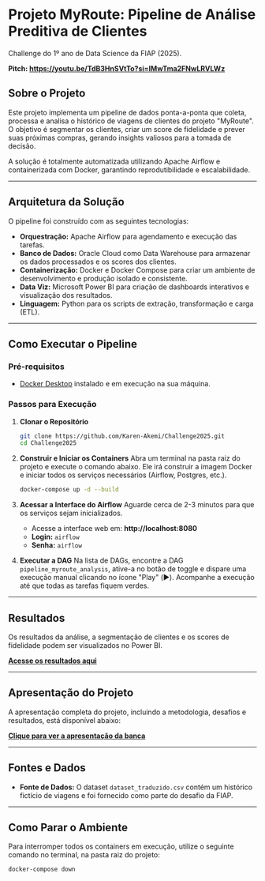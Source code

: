 # Projeto MyRoute: Pipeline de Análise Preditiva de Clientes


Challenge do 1º ano de Data Science da FIAP (2025).

**Pitch: https://youtu.be/TdB3HnSVtTo?si=lMwTma2FNwLRVLWz**


## Sobre o Projeto

Este projeto implementa um pipeline de dados ponta-a-ponta que coleta, processa e analisa o histórico de viagens de clientes do projeto "MyRoute". O objetivo é segmentar os clientes, criar um score de fidelidade e prever suas próximas compras, gerando insights valiosos para a tomada de decisão.

A solução é totalmente automatizada utilizando Apache Airflow e containerizada com Docker, garantindo reprodutibilidade e escalabilidade.

---

## Arquitetura da Solução

O pipeline foi construído com as seguintes tecnologias:

* **Orquestração:** Apache Airflow para agendamento e execução das tarefas.
* **Banco de Dados:** Oracle Cloud como Data Warehouse para armazenar os dados processados e os scores dos clientes.
* **Containerização:** Docker e Docker Compose para criar um ambiente de desenvolvimento e produção isolado e consistente.
* **Data Viz:** Microsoft Power BI para criação de dashboards interativos e visualização dos resultados.
* **Linguagem:** Python para os scripts de extração, transformação e carga (ETL).

---

## Como Executar o Pipeline

### Pré-requisitos
* [Docker Desktop](https://www.docker.com/products/docker-desktop/) instalado e em execução na sua máquina.

### Passos para Execução

1.  **Clonar o Repositório**
    ```bash
    git clone https://github.com/Karen-Akemi/Challenge2025.git
    cd Challenge2025
    ```

2.  **Construir e Iniciar os Containers**
    Abra um terminal na pasta raiz do projeto e execute o comando abaixo. Ele irá construir a imagem Docker e iniciar todos os serviços necessários (Airflow, Postgres, etc.).
    ```bash
    docker-compose up -d --build
    ```

3.  **Acessar a Interface do Airflow**
    Aguarde cerca de 2-3 minutos para que os serviços sejam inicializados.
    * Acesse a interface web em: **http://localhost:8080**
    * **Login:** `airflow`
    * **Senha:** `airflow`

4.  **Executar a DAG**
    Na lista de DAGs, encontre a DAG `pipeline_myroute_analysis`, ative-a no botão de toggle e dispare uma execução manual clicando no ícone "Play" (▶️). Acompanhe a execução até que todas as tarefas fiquem verdes.

---

## Resultados

Os resultados da análise, a segmentação de clientes e os scores de fidelidade podem ser visualizados no Power BI.

**[Acesse os resultados aqui](https://app.powerbi.com/links/wkuYCZ7CaW?ctid=11dbbfe2-89b8-4549-be10-cec364e59551&pbi_source=linkShare)**

---

## Apresentação do Projeto

A apresentação completa do projeto, incluindo a metodologia, desafios e resultados, está disponível abaixo:

**[Clique para ver a apresentação da banca](https://www.canva.com/design/DAGzPJVlOF4/mmSzNGPDoxVU9IOI4e_8Jg/edit?utm_content=DAGzPJVlOF4&utm_campaign=designshare&utm_medium=link2&utm_source=sharebutton)**

---

## Fontes e Dados

* **Fonte de Dados:** O dataset `dataset_traduzido.csv` contém um histórico fictício de viagens e foi fornecido como parte do desafio da FIAP.

---

## Como Parar o Ambiente

Para interromper todos os containers em execução, utilize o seguinte comando no terminal, na pasta raiz do projeto:

```bash
docker-compose down
